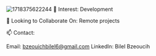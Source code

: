 ![1718375622244](https://github.com/bilelbzeouich/bilelbzeouich/assets/80858599/112623e9-3b91-4eef-ba2f-34ceb2d9549c)
👀 Interest: Development

💞️ Looking to Collaborate On: Remote projects

📫 Contact:

Email: bzeouichbilel6@gmail.com
LinkedIn: Bilel Bzeoucih
<!---
bilelbzeouich/bilelbzeouich is a ✨ special ✨ repository because its `README.md` (this file) appears on your GitHub profile.
You can click the Preview link to take a look at your changes.
--->

